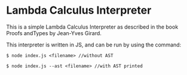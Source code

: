 # Lambda Calculus Interpreter


This is a simple Lambda Calculus Interpreter as described in the book Proofs andTypes by Jean-Yves Girard.

This interpreter is written in JS, and can be run by using the command:

	$ node index.js <filename> //without AST

	$ node index.js --ast <filename> //with AST printed

